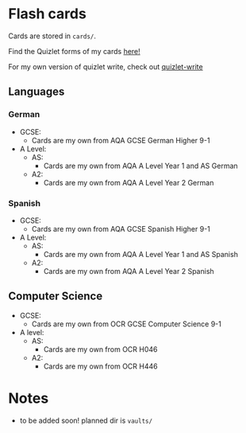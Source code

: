 # Flash cards

Cards are stored in `cards/`.

Find the Quizlet forms of my cards [here!](https://quizlet.com/Eingabeaufforderung/folders)

For my own version of quizlet write, check out [quizlet-write](https://github.com/RubberDuckCollector/quizlet-write)

## Languages

### German

- GCSE:
    - Cards are my own from AQA GCSE German Higher 9-1
- A Level:
    - AS:
        - Cards are my own from AQA A Level Year 1 and AS German
    - A2:
        - Cards are my own from AQA A Level Year 2 German

### Spanish

- GCSE:
    - Cards are my own from AQA GCSE Spanish Higher 9-1
- A Level:
    - AS:
        - Cards are my own from AQA A Level Year 1 and AS Spanish
    - A2:
        - Cards are my own from AQA A Level Year 2 Spanish

## Computer Science

- GCSE:
    - Cards are my own from OCR GCSE Computer Science 9-1
- A level:
    - AS:
        - Cards are my own from OCR H046
    - A2:
        - Cards are my own from OCR H446

# Notes

- to be added soon! planned dir is `vaults/`

















<!-- <details open><summary>Flash cards</summary> -->
<!--     <ul> -->    
<!--         <li> -->
<!--             Flash cards -->
<!--         </li> -->
<!--         <li> -->
<!--             All flash cards are stored in <code>cards/</code> -->
<!--         </li> -->
<!--         <li> -->
<!--             <details open><summary>Languages</summary> -->
<!--                 <ul> -->
<!--                     <li> -->
<!--                         <details open><summary>German</summary> <!-1- German is its own element in the list of languages -1-> -->
<!--                             <ul> -->
<!--                                 <li> -->
<!--                                     <details open><summary>GCSE</summary> <!-1- GCSE and A level are on the same level of indentation in the listinator -1-> -->
<!--                                         <ul> -->
<!--                                             <li>Cards are my own from AQA GCSE Higher 9-1</li> -->
<!--                                         </ul> -->
<!--                                     </details> -->
<!--                                 </li> -->
<!--                                 <li> -->
<!--                                     <details open><summary>A Level</summary> -->
<!--                                     <ul> -->
<!--                                         <details open><summary>AS</summary> <!-1- AS and A2 are one level more indented than GCSE and A level -1-> -->
<!--                                             <ul>                            <!-1- because AS and A2 are parts of the A level -1-> -->
<!--                                                 <li>Cards are my own from AQA A Level Year 1 and AS German</li> -->
<!--                                             <ul> -->
<!--                                         </details> -->
<!--                                         <details open><summary>A2</summary> -->
<!--                                             <ul> -->
<!--                                                 <li>Cards are my own from AQA A Level Year 2 German</li> -->
<!--                                             </ul> -->
<!--                                         </details> -->
<!--                                     </ul> -->
<!--                                 </li> -->
<!--                             </ul> -->
<!--                         </details> -->
<!--                     </li> -->
<!--                 </ul> -->
<!--             </details> -->
<!--         </li> -->
<!--     </ul> -->
<!-- </details> -->
